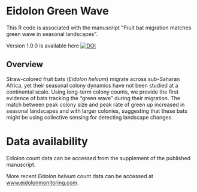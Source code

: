 # Eidolon Green Wave
This R code is associated with the manuscript "Fruit bat migration matches green wave in seasonal landscapes". 

Version 1.0.0 is available here [![DOI](https://zenodo.org/badge/351391756.svg)](https://zenodo.org/badge/latestdoi/351391756)

## Overview
Straw-colored fruit bats (<i>Eidolon helvum</i>) migrate across sub-Saharan Africa, yet their seasonal colony dynamics have not been studied at a continental scale. Using long-term colony counts, we provide the first evidence of bats tracking the “green wave” during their migration. The match between peak colony size and peak rate of green up increased in seasonal landscapes and with larger colonies, suggesting that these bats might be using collective sensing for detecting landscape changes.

# Data availability
Eidolon count data can be accessed from the supplement of the published manuscript.

More recent <i>Eidolon helvum</i> count data can be accessed at www.eidolonmonitoring.com.
